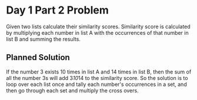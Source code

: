 # Day 1 Part 2 Problem

Given two lists calculate their similarity scores. Similarity score is calculated by multiplying each number in list A with the occurrences of that number in list B and summing the results.

## Planned Solution

If the number 3 exists 10 times in list A and 14 times in list B, then the sum of all the number 3s will add 3*10*14 to the similarity score. So the solution is to loop over each list once and tally each number's occurrences in a set, and then go through each set and multiply the cross overs.
